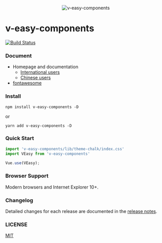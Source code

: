 <p align="center">
  <img src="https://linkorg.club/logo.png" alt="v-easy-components">
</p>

# v-easy-components

[![Build Status](https://travis-ci.com/Linkontoask/v-easy-components.svg?token=DxCbMdsVpziN8id5YUJs&branch=master)](https://travis-ci.com/Linkontoask/v-easy-components)
<a href="https://github.com/Linkontoask/v-easy"><img src="https://img.shields.io/badge/dev-v0.7.0-blue.svg" alt=""></a>
<a href="https://github.com/Linkontoask/v-easy"><img src="https://img.shields.io/badge/size-151kb-green.svg" alt=""></a>
<a href="https://github.com/Linkontoask/v-easy"><img src="https://img.shields.io/badge/vue-2.x-orange.svg" alt=""></a>
<a href="https://github.com/Linkontoask/v-easy"><img src="https://img.shields.io/badge/license-MIT-red.svg" alt=""></a>

### Document

+ Homepage and documentation
  + [International users](https://linkorg.club)
  + [Chinese users](https://linkorg.club/zh/)
+ [fontawesome](https://fontawesome.com/start)

### Install
```
npm install v-easy-components -D
```
or
```
yarn add v-easy-components -D
```

### Quick Start
``` javascript
import 'v-easy-components/lib/theme-chalk/index.css'
import VEasy from 'v-easy-components'

Vue.use(VEasy);
```

### Browser Support

Modern browsers and Internet Explorer 10+.

### Changelog

Detailed changes for each release are documented in the [release notes](CHANGELOG.md).

### LICENSE

[MIT](./src/LICENSE)
